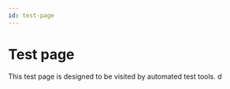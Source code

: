 ```yaml
---
id: test-page
---
```

# Test page
This test page is designed to be visited by automated test tools.  d